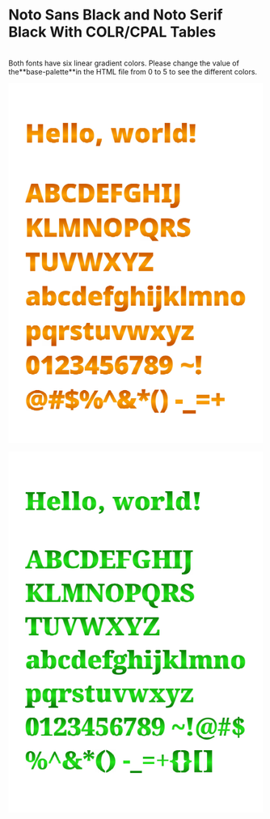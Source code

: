 # Noto Sans Black and Noto Serif Black With COLR/CPAL Tables

<br> 
Both fonts have six linear gradient colors. Please change the value of the**base-palette**in the HTML file from 0 to 5 to see the different colors.

![img1](./noto-sans-p1.png)

![img2](./noto-serif-p1.png)
